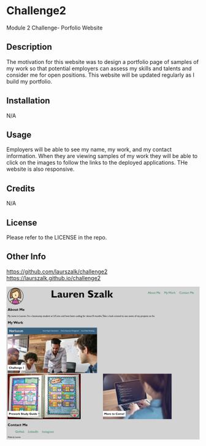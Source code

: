 # Challenge2

Module 2 Challenge- Porfolio Website

## Description

The motivation for this website was to design a portfolio page of samples of my work so that potential employers can assess my skills and talents and consider me for open positions. This website will be updated regularly as I build my portfolio.

## Installation

N/A

## Usage

Employers will be able to see my name, my work, and my contact information. When they are viewing samples of my work they will be able to click on the images to follow the links to the deployed applications. THe website is also responsive.

## Credits

N/A

## License

Please refer to the LICENSE in the repo.

## Other Info

https://github.com/laurszalk/challenge2
https://laurszalk.github.io/challenge2

![portfolio](./assets/images/screencapture.png)
